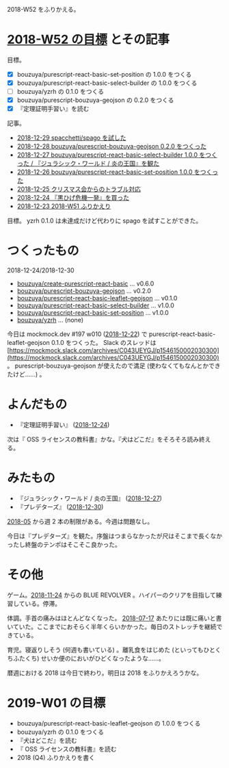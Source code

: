 2018-W52 をふりかえる。

# [2018-W52 の目標][2018-12-23] とその記事

目標。

- [x] bouzuya/purescript-react-basic-set-position の 1.0.0 をつくる
- [x] bouzuya/purescript-react-basic-select-builder の 1.0.0 をつくる
- [ ] bouzuya/yzrh の 0.1.0 をつくる
- [x] bouzuya/purescript-bouzuya-geojson の 0.2.0 をつくる
- [x] 『定理証明手習い』を読む

記事。

- [2018-12-29 spacchetti/spago を試した][2018-12-29]
- [2018-12-28 bouzuya/purescript-bouzuya-geojson 0.2.0 をつくった][2018-12-28]
- [2018-12-27 bouzuya/purescript-react-basic-select-builder 1.0.0 をつくった / 『ジュラシック・ワールド / 炎の王国』を観た][2018-12-27]
- [2018-12-26 bouzuya/purescript-react-basic-set-position 1.0.0 をつくった][2018-12-26]
- [2018-12-25 クリスマス会からのトラブル対応][2018-12-25]
- [2018-12-24 『黒ひげ危機一発』を買った][2018-12-24]
- [2018-12-23 2018-W51 ふりかえり][2018-12-23]

目標。 yzrh 0.1.0 は未達成だけど代わりに spago を試すことができた。

# つくったもの

2018-12-24/2018-12-30

- [bouzuya/create-purescript-react-basic][] ... v0.6.0
- [bouzuya/purescript-bouzuya-geojson][] ... v0.2.0
- [bouzuya/purescript-react-basic-leaflet-geojson][] ... v0.1.0
- [bouzuya/purescript-react-basic-select-builder][] ... v1.0.0
- [bouzuya/purescript-react-basic-set-position][] ... v1.0.0
- [bouzuya/yzrh][] ... (none)

今日は mockmock.dev #197 w010 ([2018-12-22][]) で purescript-react-basic-leaflet-geojson 0.1.0 をつくった。 Slack のスレッドは [https://mockmock.slack.com/archives/C043UEYGJ/p1546150002030300](https://mockmock.slack.com/archives/C043UEYGJ/p1546150002030300) 。 purescript-bouzuya-geojson が使えたので満足 (使わなくてもなんとかできたけど……) 。

# よんだもの

- 『定理証明手習い』 ([2018-12-24][])

次は『 OSS ライセンスの教科書』かな。『犬はどこだ』をそろそろ読み終える。

# みたもの

- 『ジュラシック・ワールド / 炎の王国』 ([2018-12-27][])
- 『プレデターズ』 ([2018-12-30][])

[2018-05][2018-04-30] から週 2 本の制限がある。今週は問題なし。

今日は『プレデターズ』を観た。序盤はつまらなかったが尺はそこまで長くなかったし終盤のテンポはそこそこ良かった。

# その他

ゲーム。[2018-11-24][] からの BLUE REVOLVER 。ハイパーのクリアを目指して練習している。停滞。

体調。手首の痛みはほとんどなくなった。 [2018-07-17][] あたりには既に痛いと書いていた。ここまでにおそらく半年くらいかかった。毎日のストレッチを継続できている。

育児。寝返りしそう (何週も書いている) 。離乳食をはじめた (といってもひとくちふたくち) せいか便のにおいがひどくなったような……。

暦週における 2018 は今日で終わり。明日は 2018 をふりかえろうかな。

# 2019-W01 の目標

- bouzuya/purescript-react-basic-leaflet-geojson の 1.0.0 をつくる
- bouzuya/yzrh の 0.1.0 をつくる
- 『犬はどこだ』を読む
- 『 OSS ライセンスの教科書』を読む
- 2018 (Q4) ふりかえりを書く

[2018-04-30]: https://blog.bouzuya.net/2018/04/30/
[2018-07-17]: https://blog.bouzuya.net/2018/07/17/
[2018-11-24]: https://blog.bouzuya.net/2018/11/24/
[2018-12-16]: https://blog.bouzuya.net/2018/12/16/
[2018-12-22]: https://blog.bouzuya.net/2018/12/22/
[2018-12-23]: https://blog.bouzuya.net/2018/12/23/
[2018-12-24]: https://blog.bouzuya.net/2018/12/24/
[2018-12-25]: https://blog.bouzuya.net/2018/12/25/
[2018-12-26]: https://blog.bouzuya.net/2018/12/26/
[2018-12-27]: https://blog.bouzuya.net/2018/12/27/
[2018-12-28]: https://blog.bouzuya.net/2018/12/28/
[2018-12-29]: https://blog.bouzuya.net/2018/12/29/
[2018-12-30]: https://blog.bouzuya.net/2018/12/30/
[bouzuya/create-purescript-react-basic]: https://github.com/bouzuya/create-purescript-react-basic
[bouzuya/purescript-bouzuya-geojson]: https://github.com/bouzuya/purescript-bouzuya-geojson
[bouzuya/purescript-react-basic-leaflet-geojson]: https://github.com/bouzuya/purescript-react-basic-leaflet-geojson
[bouzuya/purescript-react-basic-select-builder]: https://github.com/bouzuya/purescript-react-basic-select-builder
[bouzuya/purescript-react-basic-set-position]: https://github.com/bouzuya/purescript-react-basic-set-position
[bouzuya/yzrh]: https://github.com/bouzuya/yzrh
